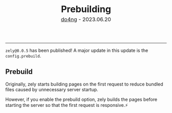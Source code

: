 <center>
<div style="margin-bottom: 4rem;">
  <h1 style="margin: 5px">
    Prebuilding
  </h1>
  <div style="font-size: 1.025rem;">
    <a href="https://do4ng.vercel.app">do4ng</a> - 2023.06.20
  </div>
</div>
  
</center>

---

`zely@0.0.5` has been published! A major update in this update is the `config.prebuild`.

## Prebuild

Originally, zely starts building pages on the first request to reduce bundled files caused by unnecessary server startup.

However, if you enable the prebuild option, zely builds the pages before starting the server so that the first request is responsive.⚡
